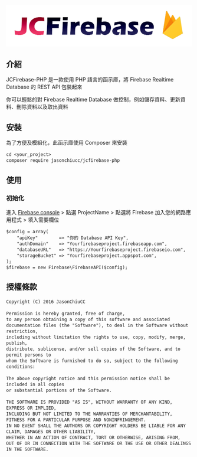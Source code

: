 [![JCFirebase-PHP](https://github.com/JasonChiuCC/JCFirebase-PHP/blob/master/logo.png "JCFirebase-PHP")](https://github.com/JasonChiuCC/JCFirebase-PHP)

## 介紹

JCFirebase-PHP 是一款使用 PHP 語言的函示庫，將 Firebase Realtime Database 的 REST API 包裝起來

你可以輕鬆的對 Firebase Realtime Database 做控制，例如儲存資料、更新資料、刪除資料以及取出資料

## 安裝

為了方便及模組化，此函示庫使用 Composer 來安裝

```
cd <your_project>
composer require jasonchiucc/jcfirebase-php
```

## 使用

### 初始化

進入 [Firebase console](https://console.firebase.google.com/) > 點選 ProjectName > 點選將 Firebase 加入您的網路應用程式 > 填入需要欄位

```
$config = array(
    "apiKey"        => "你的 Database API Key",
    "authDomain"    => "Yourfirebaseproject.firebaseapp.com",
    "databaseURL"   => "https://Yourfirebaseproject.firebaseio.com",
    "storageBucket" => "Yourfirebaseproject.appspot.com",    
);
$firebase = new Firebase\FirebaseAPI($config);
```








## 授權條款

```
Copyright (C) 2016 JasonChiuCC

Permission is hereby granted, free of charge, 
to any person obtaining a copy of this software and associated 
documentation files (the "Software"), to deal in the Software without restriction, 
including without limitation the rights to use, copy, modify, merge, publish, 
distribute, sublicense, and/or sell copies of the Software, and to permit persons to 
whom the Software is furnished to do so, subject to the following conditions:

The above copyright notice and this permission notice shall be included in all copies 
or substantial portions of the Software.

THE SOFTWARE IS PROVIDED "AS IS", WITHOUT WARRANTY OF ANY KIND, EXPRESS OR IMPLIED, 
INCLUDING BUT NOT LIMITED TO THE WARRANTIES OF MERCHANTABILITY, 
FITNESS FOR A PARTICULAR PURPOSE AND NONINFRINGEMENT. 
IN NO EVENT SHALL THE AUTHORS OR COPYRIGHT HOLDERS BE LIABLE FOR ANY CLAIM, DAMAGES OR OTHER LIABILITY, 
WHETHER IN AN ACTION OF CONTRACT, TORT OR OTHERWISE, ARISING FROM, 
OUT OF OR IN CONNECTION WITH THE SOFTWARE OR THE USE OR OTHER DEALINGS IN THE SOFTWARE.
```